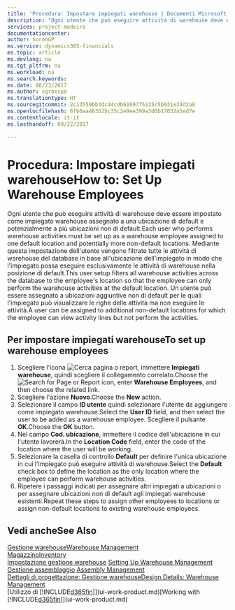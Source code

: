 ```yaml
---
title: 'Procedura: Impostare impiegati warehouse | Documenti Microsoft'
description: "Ogni utente che può eseguire attività di warehouse deve essere impostato come impiegato warehouse assegnato a una ubicazione di default e potenzialmente a più ubicazioni non di default."
services: project-madeira
documentationcenter: 
author: SorenGP
ms.service: dynamics365-financials
ms.topic: article
ms.devlang: na
ms.tgt_pltfrm: na
ms.workload: na
ms.search.keywords: 
ms.date: 08/23/2017
ms.author: sgroespe
ms.translationtype: HT
ms.sourcegitcommit: 2c13559bb3dc44cdb61697f5135c5b931e34d2a8
ms.openlocfilehash: 6fb0aa48352bc35c2e9ee399a3d0b17032a5ed7e
ms.contentlocale: it-it
ms.lasthandoff: 09/22/2017

---
```

# <a name="how-to-set-up-warehouse-employees"></a><span data-ttu-id="a6663-103">Procedura: Impostare impiegati warehouse</span><span class="sxs-lookup"><span data-stu-id="a6663-103">How to: Set Up Warehouse Employees</span></span>
<span data-ttu-id="a6663-104">Ogni utente che può eseguire attività di warehouse deve essere impostato come impiegato warehouse assegnato a una ubicazione di default e potenzialmente a più ubicazioni non di default.</span><span class="sxs-lookup"><span data-stu-id="a6663-104">Each user who performs warehouse activities must be set up as a warehouse employee assigned to one default location and potentially more non-default locations.</span></span> <span data-ttu-id="a6663-105">Mediante questa impostazione dell'utente vengono filtrate tutte le attività di warehouse del database in base all'ubicazione dell'impiegato in modo che l'impiegato possa eseguire esclusivamente le attività di warehouse nella posizione di default.</span><span class="sxs-lookup"><span data-stu-id="a6663-105">This user setup filters all warehouse activities across the database to the employee's location so that the employee can only perform the warehouse activities at the default location.</span></span> <span data-ttu-id="a6663-106">Un utente può essere assegnato a ubicazioni aggiuntive non di default per le quali l'impiegato può visualizzare le righe delle attività ma non eseguire le attività.</span><span class="sxs-lookup"><span data-stu-id="a6663-106">A user can be assigned to additional non-default locations for which the employee can view activity lines but not perform the activities.</span></span>

## <a name="to-set-up-warehouse-employees"></a><span data-ttu-id="a6663-107">Per impostare impiegati warehouse</span><span class="sxs-lookup"><span data-stu-id="a6663-107">To set up warehouse employees</span></span>  
1.  <span data-ttu-id="a6663-108">Scegliere l'icona ![Cerca pagina o report](media/ui-search/search_small.png "Cerca pagina o report"), immettere **Impiegati warehouse**, quindi scegliere il collegamento correlato.</span><span class="sxs-lookup"><span data-stu-id="a6663-108">Choose the ![Search for Page or Report](media/ui-search/search_small.png "Search for Page or Report icon") icon, enter **Warehouse Employees**, and then choose the related link.</span></span>  
2. <span data-ttu-id="a6663-109">Scegliere l'azione **Nuovo**.</span><span class="sxs-lookup"><span data-stu-id="a6663-109">Choose the **New** action.</span></span>  
3. <span data-ttu-id="a6663-110">Selezionare il campo **ID utente** quindi selezionare l'utente da aggiungere come impiegato warehouse.</span><span class="sxs-lookup"><span data-stu-id="a6663-110">Select the **User ID** field, and then select the user to be added as a warehouse employee.</span></span> <span data-ttu-id="a6663-111">Scegliere il pulsante **OK**.</span><span class="sxs-lookup"><span data-stu-id="a6663-111">Choose the **OK** button.</span></span>  
6.  <span data-ttu-id="a6663-112">Nel campo **Cod. ubicazione**, immettere il codice dell'ubicazione in cui l'utente lavorerà.</span><span class="sxs-lookup"><span data-stu-id="a6663-112">In the **Location Code** field, enter the code of the location where the user will be working.</span></span>  
7.  <span data-ttu-id="a6663-113">Selezionare la casella di controllo **Default** per definire l'unica ubicazione in cui l'impiegato può eseguire attività di warehouse.</span><span class="sxs-lookup"><span data-stu-id="a6663-113">Select the **Default** check box to define the location as the only location where the employee can perform warehouse activities.</span></span>  
8.  <span data-ttu-id="a6663-114">Ripetere i passaggi indicati per assegnare altri impiegati a ubicazioni o per assegnare ubicazioni non di default agli impiegati warehouse esistenti.</span><span class="sxs-lookup"><span data-stu-id="a6663-114">Repeat these steps to assign other employees to locations or assign non-default locations to existing warehouse employees.</span></span>  

## <a name="see-also"></a><span data-ttu-id="a6663-115">Vedi anche</span><span class="sxs-lookup"><span data-stu-id="a6663-115">See Also</span></span>  
[<span data-ttu-id="a6663-116">Gestione warehouse</span><span class="sxs-lookup"><span data-stu-id="a6663-116">Warehouse Management</span></span>](warehouse-manage-warehouse.md)  
[<span data-ttu-id="a6663-117">Magazzino</span><span class="sxs-lookup"><span data-stu-id="a6663-117">Inventory</span></span>](inventory-manage-inventory.md)  
<span data-ttu-id="a6663-118">[Impostazione gestione warehouse](warehouse-setup-warehouse.md)   </span><span class="sxs-lookup"><span data-stu-id="a6663-118">[Setting Up Warehouse Management](warehouse-setup-warehouse.md)   </span></span>  
<span data-ttu-id="a6663-119">[Gestione assemblaggio](assembly-assemble-items.md)  </span><span class="sxs-lookup"><span data-stu-id="a6663-119">[Assembly Management](assembly-assemble-items.md)  </span></span>  
[<span data-ttu-id="a6663-120">Dettagli di progettazione: Gestione warehouse</span><span class="sxs-lookup"><span data-stu-id="a6663-120">Design Details: Warehouse Management</span></span>](design-details-warehouse-management.md)  
<span data-ttu-id="a6663-121">[Utilizzo di [!INCLUDE[d365fin](includes/d365fin_md.md)]](ui-work-product.md)</span><span class="sxs-lookup"><span data-stu-id="a6663-121">[Working with [!INCLUDE[d365fin](includes/d365fin_md.md)]](ui-work-product.md)</span></span>  


